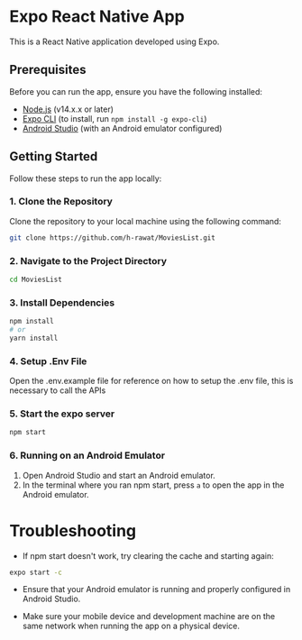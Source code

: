 # Expo React Native App

This is a React Native application developed using Expo.

## Prerequisites

Before you can run the app, ensure you have the following installed:

- [Node.js](https://nodejs.org/) (v14.x.x or later)
- [Expo CLI](https://docs.expo.dev/get-started/installation/) (to install, run `npm install -g expo-cli`)
- [Android Studio](https://developer.android.com/studio) (with an Android emulator configured)

## Getting Started

Follow these steps to run the app locally:

### 1. Clone the Repository

Clone the repository to your local machine using the following command:

```bash
git clone https://github.com/h-rawat/MoviesList.git
```

### 2. Navigate to the Project Directory

```bash
cd MoviesList
```

### 3. Install Dependencies

```bash
npm install
# or
yarn install
```

### 4. Setup .Env File

Open the .env.example file for reference on how to setup the .env file, this is necessary to call the APIs

### 5. Start the expo server

```bash
npm start
```

### 6. Running on an Android Emulator

1. Open Android Studio and start an Android emulator.
2. In the terminal where you ran npm start, press `a` to open the app in the Android emulator.

# Troubleshooting

- If npm start doesn't work, try clearing the cache and starting again:

```bash
expo start -c
```

- Ensure that your Android emulator is running and properly configured in Android Studio.

- Make sure your mobile device and development machine are on the same network when running the app on a physical device.
